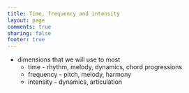 ```yaml
---
title: Time, frequency and intensity
layout: page
comments: true
sharing: false
footer: true
---
```


- dimensions that we will use to most
	- time - rhythm, melody, dynamics, chord progressions
	- frequency - pitch, melody, harmony
	- intensity - dynamics, articulation

